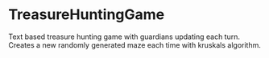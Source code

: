 # TreasureHuntingGame

Text based treasure hunting game with guardians updating each turn. 
Creates a new randomly generated maze each time with kruskals algorithm. 
